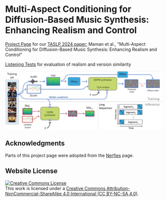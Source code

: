 # Multi-Aspect Conditioning for Diffusion-Based Music Synthesis: Enhancing Realism and Control
[Project Page](https://benadar293.github.io/multi-aspect-conditioning) for our [TASLP 2024 paper:](https://ieeexplore.ieee.org/document/10771710) Maman et al., "Multi-Aspect Conditioning for Diffusion-Based Music Synthesis: Enhancing Realism and Control"

[Listening Tests](https://benadar293.github.io/listening-tests) for evaluation of realism and version similarity

![alt text](static/images/overview_figure.png "Overview")

## Acknowledgments
Parts of this project page were adopted from the [Nerfies](https://nerfies.github.io/) page.

## Website License
<a rel="license" href="https://creativecommons.org/licenses/by-nc-sa/4.0/"><img alt="Creative Commons License" style="border-width:0" src="https://i.creativecommons.org/l/by-nc-sa/4.0/88x31.png" /></a><br />This work is licensed under a <a rel="license" href="http://creativecommons.org/licenses/by-sa/4.0/">Creative Commons Attribution-NonCommercial-ShareAlike 4.0 International (CC BY-NC-SA 4.0)</a>.

